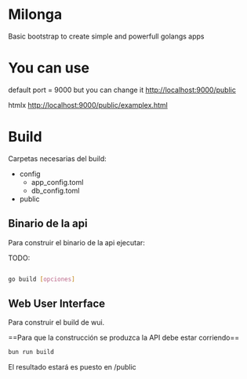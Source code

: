 # Milonga

Basic bootstrap to create simple and powerfull golangs apps

# You can use

default port = 9000 but you can change it 
[http://localhost:9000/public](http://localhost:9000/public)

htmlx
[http://localhost:9000/public/examplex.html](http://localhost:9000/public/examplex.html)

# Build

Carpetas necesarias del build:

- config
  - app_config.toml
  - db_config.toml
- public


## Binario de la api

Para construir el binario de la api ejecutar:

TODO:
```sh

go build [opciones]

```

## Web User Interface

Para construir el build de wui.

==Para que la construcción se produzca la API debe estar corriendo==

```sh
bun run build
```

El resultado estará es puesto en /public